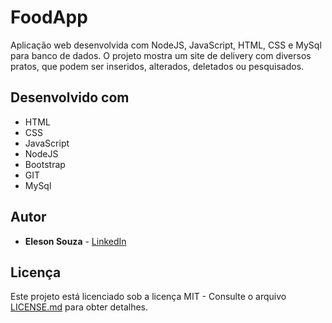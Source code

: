 # FoodApp

Aplicação web desenvolvida com NodeJS, JavaScript, HTML, CSS e MySql para banco de dados. O projeto mostra um site de delivery com diversos pratos, que podem ser inseridos, alterados, deletados ou pesquisados.

## Desenvolvido com

* HTML
* CSS
* JavaScript
* NodeJS
* Bootstrap
* GIT
* MySql

## Autor

* **Eleson Souza** - [LinkedIn](https://www.linkedin.com/in/eleson-souza-97735a174/)

## Licença

Este projeto está licenciado sob a licença MIT - Consulte o arquivo [LICENSE.md](LICENSE.md) para obter detalhes.
